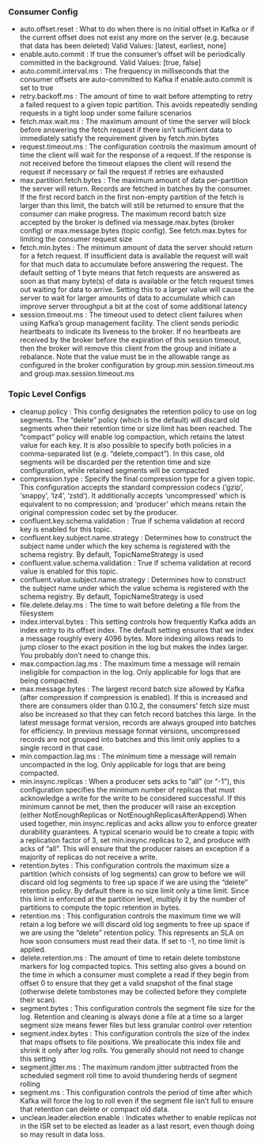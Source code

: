 ### Consumer Config
- auto.offset.reset : What to do when there is no initial offset in Kafka or if the current offset does not exist any more on the server (e.g. because that data has been deleted)
  Valid Values:	[latest, earliest, none]
- enable.auto.commit : If true the consumer’s offset will be periodically committed in the background.
  Valid Values:	[true, false]
- auto.commit.interval.ms : The frequency in milliseconds that the consumer offsets are auto-committed to Kafka if enable.auto.commit is set to true
- retry.backoff.ms : The amount of time to wait before attempting to retry a failed request to a given topic partition. This avoids repeatedly sending requests in a tight loop under some failure scenarios
- fetch.max.wait.ms : The maximum amount of time the server will block before answering the fetch request if there isn’t sufficient data to immediately satisfy the requirement given by fetch.min.bytes
- request.timeout.ms : The configuration controls the maximum amount of time the client will wait for the response of a request. If the response is not received before the timeout elapses the client will resend the request if necessary or fail the request if retries are exhausted
- max.partition.fetch.bytes : The maximum amount of data per-partition the server will return. Records are fetched in batches by the consumer. If the first record batch in the first non-empty partition of the fetch is larger than this limit, the batch will still be returned to ensure that the consumer can make progress. The maximum record batch size accepted by the broker is defined via message.max.bytes (broker config) or max.message.bytes (topic config). See fetch.max.bytes for limiting the consumer request size
- fetch.min.bytes : The minimum amount of data the server should return for a fetch request. If insufficient data is available the request will wait for that much data to accumulate before answering the request. The default setting of 1 byte means that fetch requests are answered as soon as that many byte(s) of data is available or the fetch request times out waiting for data to arrive. Setting this to a larger value will cause the server to wait for larger amounts of data to accumulate which can improve server throughput a bit at the cost of some additional latency
- session.timeout.ms : The timeout used to detect client failures when using Kafka’s group management facility. The client sends periodic heartbeats to indicate its liveness to the broker. If no heartbeats are received by the broker before the expiration of this session timeout, then the broker will remove this client from the group and initiate a rebalance. Note that the value must be in the allowable range as configured in the broker configuration by group.min.session.timeout.ms and group.max.session.timeout.ms

### Topic Level Configs
- cleanup.policy : This config designates the retention policy to use on log segments. The “delete” policy (which is the default) will discard old segments when their retention time or size limit has been reached. The “compact” policy will enable log compaction, which retains the latest value for each key. It is also possible to specify both policies in a comma-separated list (e.g. “delete,compact”). In this case, old segments will be discarded per the retention time and size configuration, while retained segments will be compacted
- compression.type : Specify the final compression type for a given topic. This configuration accepts the standard compression codecs (‘gzip’, ‘snappy’, ‘lz4’, ‘zstd’). It additionally accepts ‘uncompressed’ which is equivalent to no compression; and ‘producer’ which means retain the original compression codec set by the producer.
- confluent.key.schema.validation : True if schema validation at record key is enabled for this topic.
- confluent.key.subject.name.strategy : Determines how to construct the subject name under which the key schema is registered with the schema registry. By default, TopicNameStrategy is used
- confluent.value.schema.validation : True if schema validation at record value is enabled for this topic.
- confluent.value.subject.name.strategy : Determines how to construct the subject name under which the value schema is registered with the schema registry. By default, TopicNameStrategy is used
- file.delete.delay.ms : The time to wait before deleting a file from the filesystem
- index.interval.bytes : This setting controls how frequently Kafka adds an index entry to its offset index. The default setting ensures that we index a message roughly every 4096 bytes. More indexing allows reads to jump closer to the exact position in the log but makes the index larger. You probably don’t need to change this.
- max.compaction.lag.ms : The maximum time a message will remain ineligible for compaction in the log. Only applicable for logs that are being compacted.
- max.message.bytes : The largest record batch size allowed by Kafka (after compression if compression is enabled). If this is increased and there are consumers older than 0.10.2, the consumers’ fetch size must also be increased so that they can fetch record batches this large. In the latest message format version, records are always grouped into batches for efficiency. In previous message format versions, uncompressed records are not grouped into batches and this limit only applies to a single record in that case.
- min.compaction.lag.ms : The minimum time a message will remain uncompacted in the log. Only applicable for logs that are being compacted.
- min.insync.replicas : When a producer sets acks to “all” (or “-1”), this configuration specifies the minimum number of replicas that must acknowledge a write for the write to be considered successful. If this minimum cannot be met, then the producer will raise an exception (either NotEnoughReplicas or NotEnoughReplicasAfterAppend).When used together, min.insync.replicas and acks allow you to enforce greater durability guarantees. A typical scenario would be to create a topic with a replication factor of 3, set min.insync.replicas to 2, and produce with acks of “all”. This will ensure that the producer raises an exception if a majority of replicas do not receive a write.
- retention.bytes : This configuration controls the maximum size a partition (which consists of log segments) can grow to before we will discard old log segments to free up space if we are using the “delete” retention policy. By default there is no size limit only a time limit. Since this limit is enforced at the partition level, multiply it by the number of partitions to compute the topic retention in bytes.
- retention.ms : This configuration controls the maximum time we will retain a log before we will discard old log segments to free up space if we are using the “delete” retention policy. This represents an SLA on how soon consumers must read their data. If set to -1, no time limit is applied.
- delete.retention.ms : The amount of time to retain delete tombstone markers for log compacted topics. This setting also gives a bound on the time in which a consumer must complete a read if they begin from offset 0 to ensure that they get a valid snapshot of the final stage (otherwise delete tombstones may be collected before they complete their scan).
- segment.bytes : This configuration controls the segment file size for the log. Retention and cleaning is always done a file at a time so a larger segment size means fewer files but less granular control over retention
- segment.index.bytes : This configuration controls the size of the index that maps offsets to file positions. We preallocate this index file and shrink it only after log rolls. You generally should not need to change this setting
- segment.jitter.ms : The maximum random jitter subtracted from the scheduled segment roll time to avoid thundering herds of segment rolling
- segment.ms : This configuration controls the period of time after which Kafka will force the log to roll even if the segment file isn’t full to ensure that retention can delete or compact old data.
- unclean.leader.election.enable : Indicates whether to enable replicas not in the ISR set to be elected as leader as a last resort, even though doing so may result in data loss.
